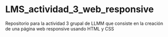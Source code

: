 # LMS_actividad_3_web_responsive
Repositorio para la actividad 3 grupal de LLMM que consiste en la creación de una página web responsive usando HTML y CSS
